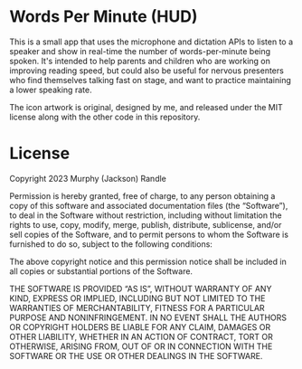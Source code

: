 # Words Per Minute (HUD)

This is a small app that uses the microphone and dictation APIs to listen to a speaker and show in real-time the number of words-per-minute being spoken.
It's intended to help parents and children who are working on improving reading speed, but could also be useful for nervous presenters who find themselves talking fast on stage, and want to practice maintaining a lower speaking rate.

The icon artwork is original, designed by me, and released under the MIT license along with the other code in this repository.

# License

Copyright 2023 Murphy (Jackson) Randle

Permission is hereby granted, free of charge, to any person obtaining a copy of this software and associated documentation files (the “Software”), to deal in the Software without restriction, including without limitation the rights to use, copy, modify, merge, publish, distribute, sublicense, and/or sell copies of the Software, and to permit persons to whom the Software is furnished to do so, subject to the following conditions:

The above copyright notice and this permission notice shall be included in all copies or substantial portions of the Software.

THE SOFTWARE IS PROVIDED “AS IS”, WITHOUT WARRANTY OF ANY KIND, EXPRESS OR IMPLIED, INCLUDING BUT NOT LIMITED TO THE WARRANTIES OF MERCHANTABILITY, FITNESS FOR A PARTICULAR PURPOSE AND NONINFRINGEMENT. IN NO EVENT SHALL THE AUTHORS OR COPYRIGHT HOLDERS BE LIABLE FOR ANY CLAIM, DAMAGES OR OTHER LIABILITY, WHETHER IN AN ACTION OF CONTRACT, TORT OR OTHERWISE, ARISING FROM, OUT OF OR IN CONNECTION WITH THE SOFTWARE OR THE USE OR OTHER DEALINGS IN THE SOFTWARE.

